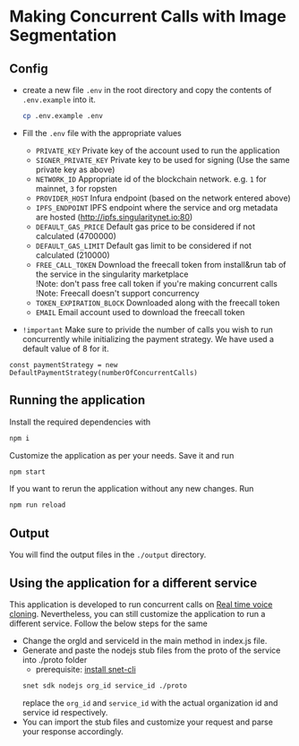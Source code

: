 # Making Concurrent Calls with Image Segmentation

## Config

- create a new file `.env` in the root directory and copy the contents of `.env.example` into it. 
    ```bash
    cp .env.example .env
    ```
- Fill the `.env` file with the appropriate values
    - `PRIVATE_KEY` Private key of the account used to run the application
    - `SIGNER_PRIVATE_KEY` Private key to be used for signing (Use the same private key as above)
    - `NETWORK_ID` Appropriate id of the blockchain network. e.g. `1` for mainnet, `3` for ropsten
    - `PROVIDER_HOST` Infura endpoint (based on the network entered above)
    - `IPFS_ENDPOINT` IPFS endpoint where the service and org metadata are hosted (http://ipfs.singularitynet.io:80)
    - `DEFAULT_GAS_PRICE` Default gas price to be considered if not calculated (4700000)
    - `DEFAULT_GAS_LIMIT` Default gas limit to be considered if not calculated (210000)
    - `FREE_CALL_TOKEN` Download the freecall token from install&run tab of the service in the singularity marketplace  
        !Note: don't pass free call token if you're making concurrent calls  
        !Note: Freecall doesn't support concurrency  
    - `TOKEN_EXPIRATION_BLOCK` Downloaded along with the freecall token
    - `EMAIL` Email account used to download the freecall token

- `!important` Make sure to privide the number of calls you wish to run concurrently while initializing the payment strategy. 
We have used a default value of 8 for it. 
```node
const paymentStrategy = new DefaultPaymentStrategy(numberOfConcurrentCalls)
```

## Running the application
Install the required dependencies with
```bash
npm i
```
Customize the application as per your needs. Save it and run 
```bash
npm start
```
If you want to rerun the application without any new changes. Run
```bash
npm run reload
```

## Output
You will find the output files in the `./output` directory. 

## Using the application for a different service
This application is developed to run concurrent calls on [Real time voice cloning](https://beta.singularitynet.io/servicedetails/org/snet/service/real-time-voice-cloning). Nevertheless, you can still customize the application to run a different service. Follow the below steps for the same  
- Change the orgId and serviceId in the main method in index.js file. 
- Generate and paste the nodejs stub files from the proto of the service into ./proto folder
  - prerequisite: [install snet-cli](https://github.com/singnet/snet-cli#getting-started)  
  ```bash
  snet sdk nodejs org_id service_id ./proto
  ```
  replace the `org_id` and `service_id` with the actual organization id and service id respectively.
- You can import the stub files and customize your request and parse your response accordingly.